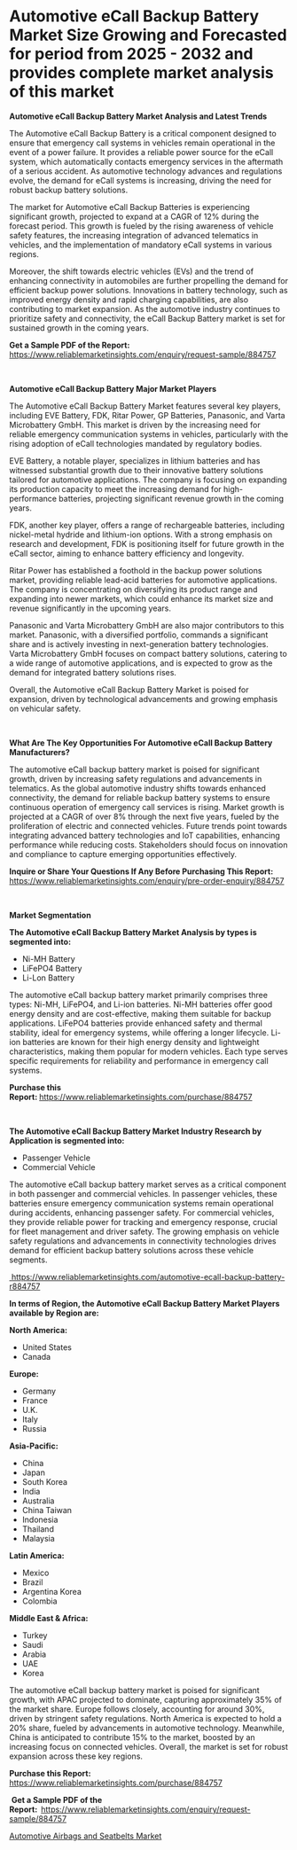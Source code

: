 <p><h1>Automotive eCall Backup Battery Market Size Growing and Forecasted for period from 2025 - 2032 and provides complete market analysis of this market</h1></p><p><strong>Automotive eCall Backup Battery Market Analysis and Latest Trends</strong></p>
<p><p>The Automotive eCall Backup Battery is a critical component designed to ensure that emergency call systems in vehicles remain operational in the event of a power failure. It provides a reliable power source for the eCall system, which automatically contacts emergency services in the aftermath of a serious accident. As automotive technology advances and regulations evolve, the demand for eCall systems is increasing, driving the need for robust backup battery solutions.</p><p>The market for Automotive eCall Backup Batteries is experiencing significant growth, projected to expand at a CAGR of 12% during the forecast period. This growth is fueled by the rising awareness of vehicle safety features, the increasing integration of advanced telematics in vehicles, and the implementation of mandatory eCall systems in various regions. </p><p>Moreover, the shift towards electric vehicles (EVs) and the trend of enhancing connectivity in automobiles are further propelling the demand for efficient backup power solutions. Innovations in battery technology, such as improved energy density and rapid charging capabilities, are also contributing to market expansion. As the automotive industry continues to prioritize safety and connectivity, the eCall Backup Battery market is set for sustained growth in the coming years.</p></p>
<p><strong>Get a Sample PDF of the Report:&nbsp;</strong> <a href="https://www.reliablemarketinsights.com/enquiry/request-sample/884757?utm_campaign=2943&utm_medium=2&utm_source=Github&utm_content=ia&utm_term=30032025&utm_id=automotive-ecall-backup-battery">https://www.reliablemarketinsights.com/enquiry/request-sample/884757</a></p>
<p>&nbsp;</p>
<p><strong>Automotive eCall Backup Battery Major Market Players</strong></p>
<p><p>The Automotive eCall Backup Battery Market features several key players, including EVE Battery, FDK, Ritar Power, GP Batteries, Panasonic, and Varta Microbattery GmbH. This market is driven by the increasing need for reliable emergency communication systems in vehicles, particularly with the rising adoption of eCall technologies mandated by regulatory bodies.</p><p>EVE Battery, a notable player, specializes in lithium batteries and has witnessed substantial growth due to their innovative battery solutions tailored for automotive applications. The company is focusing on expanding its production capacity to meet the increasing demand for high-performance batteries, projecting significant revenue growth in the coming years.</p><p>FDK, another key player, offers a range of rechargeable batteries, including nickel-metal hydride and lithium-ion options. With a strong emphasis on research and development, FDK is positioning itself for future growth in the eCall sector, aiming to enhance battery efficiency and longevity.</p><p>Ritar Power has established a foothold in the backup power solutions market, providing reliable lead-acid batteries for automotive applications. The company is concentrating on diversifying its product range and expanding into newer markets, which could enhance its market size and revenue significantly in the upcoming years.</p><p>Panasonic and Varta Microbattery GmbH are also major contributors to this market. Panasonic, with a diversified portfolio, commands a significant share and is actively investing in next-generation battery technologies. Varta Microbattery GmbH focuses on compact battery solutions, catering to a wide range of automotive applications, and is expected to grow as the demand for integrated battery solutions rises.</p><p>Overall, the Automotive eCall Backup Battery Market is poised for expansion, driven by technological advancements and growing emphasis on vehicular safety.</p></p>
<p>&nbsp;</p>
<p><strong>What Are The Key Opportunities For Automotive eCall Backup Battery Manufacturers?</strong></p>
<p><p>The automotive eCall backup battery market is poised for significant growth, driven by increasing safety regulations and advancements in telematics. As the global automotive industry shifts towards enhanced connectivity, the demand for reliable backup battery systems to ensure continuous operation of emergency call services is rising. Market growth is projected at a CAGR of over 8% through the next five years, fueled by the proliferation of electric and connected vehicles. Future trends point towards integrating advanced battery technologies and IoT capabilities, enhancing performance while reducing costs. Stakeholders should focus on innovation and compliance to capture emerging opportunities effectively.</p></p>
<p><strong>Inquire or Share Your Questions If Any Before Purchasing This Report:</strong> <a href="https://www.reliablemarketinsights.com/enquiry/pre-order-enquiry/884757?utm_campaign=2943&utm_medium=2&utm_source=Github&utm_content=ia&utm_term=30032025&utm_id=automotive-ecall-backup-battery">https://www.reliablemarketinsights.com/enquiry/pre-order-enquiry/884757</a></p>
<p>&nbsp;</p>
<p><strong>Market Segmentation</strong></p>
<p><strong>The Automotive eCall Backup Battery Market Analysis by types is segmented into:</strong></p>
<p><ul><li>Ni-MH Battery</li><li>LiFePO4 Battery</li><li>Li-Lon Battery</li></ul></p>
<p><p>The automotive eCall backup battery market primarily comprises three types: Ni-MH, LiFePO4, and Li-ion batteries. Ni-MH batteries offer good energy density and are cost-effective, making them suitable for backup applications. LiFePO4 batteries provide enhanced safety and thermal stability, ideal for emergency systems, while offering a longer lifecycle. Li-ion batteries are known for their high energy density and lightweight characteristics, making them popular for modern vehicles. Each type serves specific requirements for reliability and performance in emergency call systems.</p></p>
<p><strong>Purchase this Report:&nbsp;</strong><a href="https://www.reliablemarketinsights.com/purchase/884757?utm_campaign=2943&utm_medium=2&utm_source=Github&utm_content=ia&utm_term=30032025&utm_id=automotive-ecall-backup-battery">https://www.reliablemarketinsights.com/purchase/884757</a></p>
<p>&nbsp;</p>
<p><strong>The Automotive eCall Backup Battery Market Industry Research by Application is segmented into:</strong></p>
<p><ul><li>Passenger Vehicle</li><li>Commercial Vehicle</li></ul></p>
<p><p>The automotive eCall backup battery market serves as a critical component in both passenger and commercial vehicles. In passenger vehicles, these batteries ensure emergency communication systems remain operational during accidents, enhancing passenger safety. For commercial vehicles, they provide reliable power for tracking and emergency response, crucial for fleet management and driver safety. The growing emphasis on vehicle safety regulations and advancements in connectivity technologies drives demand for efficient backup battery solutions across these vehicle segments.</p></p>
<p><a href="https://www.reliablemarketinsights.com/automotive-ecall-backup-battery-r884757?utm_campaign=2943&utm_medium=2&utm_source=Github&utm_content=ia&utm_term=30032025&utm_id=automotive-ecall-backup-battery">&nbsp;https://www.reliablemarketinsights.com/automotive-ecall-backup-battery-r884757</a></p>
<p><strong>In terms of Region, the Automotive eCall Backup Battery Market Players available by Region are:</strong></p>
<p>
    <p> <strong> North America: </strong>
        <ul>
            <li>United States</li>
            <li>Canada</li>
        </ul>
        </p> 
    <p> <strong> Europe: </strong>
        <ul>
            <li>Germany</li>
            <li>France</li>
            <li>U.K.</li>
            <li>Italy</li>
            <li>Russia</li>
        </ul>
        </p> 
    <p> <strong> Asia-Pacific: </strong>
        <ul>
            <li>China</li>
            <li>Japan</li>
            <li>South Korea</li>
            <li>India</li>
            <li>Australia</li>
            <li>China Taiwan</li>
            <li>Indonesia</li>
            <li>Thailand</li>
            <li>Malaysia</li>
        </ul>
        </p> 
    <p> <strong> Latin America: </strong>
        <ul>
            <li>Mexico</li>
            <li>Brazil</li>
            <li>Argentina Korea</li>
            <li>Colombia</li>
        </ul>
        </p> 
    <p> <strong> Middle East & Africa: </strong>
        <ul>
            <li>Turkey</li>
            <li>Saudi</li>
            <li>Arabia</li>
            <li>UAE</li>
            <li>Korea</li>
        </ul>
    </p>
    </p>
<p><p>The automotive eCall backup battery market is poised for significant growth, with APAC projected to dominate, capturing approximately 35% of the market share. Europe follows closely, accounting for around 30%, driven by stringent safety regulations. North America is expected to hold a 20% share, fueled by advancements in automotive technology. Meanwhile, China is anticipated to contribute 15% to the market, boosted by an increasing focus on connected vehicles. Overall, the market is set for robust expansion across these key regions.</p></p>
<p><strong>Purchase this Report: </strong><a href="https://www.reliablemarketinsights.com/purchase/884757?utm_campaign=2943&utm_medium=2&utm_source=Github&utm_content=ia&utm_term=30032025&utm_id=automotive-ecall-backup-battery">https://www.reliablemarketinsights.com/purchase/884757</a></p>
<p>&nbsp;<strong>Get a Sample PDF of the Report:&nbsp;&nbsp;</strong><a href="https://www.reliablemarketinsights.com/enquiry/request-sample/884757?utm_campaign=2943&utm_medium=2&utm_source=Github&utm_content=ia&utm_term=30032025&utm_id=automotive-ecall-backup-battery">https://www.reliablemarketinsights.com/enquiry/request-sample/884757</a></p>
<p><strong></strong></p>
<p><p><a href="https://github.com/meuskocov/Market-Research-Report-List-1/blob/main/automotive-airbags-and-seatbelts-market.md?utm_campaign=2943&utm_medium=2&utm_source=Github&utm_content=ia&utm_term=30032025&utm_id=automotive-ecall-backup-battery">Automotive Airbags and Seatbelts Market</a></p></p>